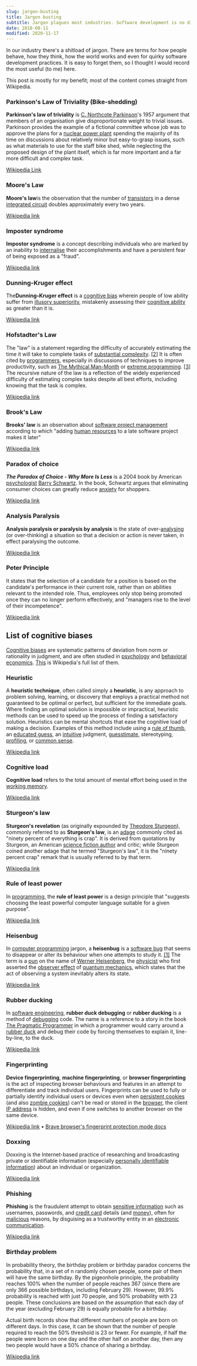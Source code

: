 ```yaml
---
slug: jargon-busting
title: Jargon busting
subtitle: Jargon plagues most industries. Software development is no different. Here are some of my favourites.
date: 2018-08-11
modified: 2020-11-17
---
```


In our industry there's a shitload of jargon. There are terms for how people behave, how they think, how the world works and even for quirky software development practices. It is easy to forget them, so I thought I would record the most useful (to me) here.

This post is mostly for my benefit; most of the content comes straight from Wikipedia.

### Parkinson's Law of Triviality (Bike-shedding)

**Parkinson's law of triviality** is [C. Northcote Parkinson](https://en.wikipedia.org/wiki/C._Northcote_Parkinson)'s 1957 argument that members of an organisation give disproportionate weight to trivial issues. Parkinson provides the example of a fictional committee whose job was to approve the plans for a [nuclear power plant](https://en.wikipedia.org/wiki/Nuclear_power_plant) spending the majority of its time on discussions about relatively minor but easy-to-grasp issues, such as what materials to use for the staff bike shed, while neglecting the proposed design of the plant itself, which is far more important and a far more difficult and complex task.

[Wikipedia Link](https://en.wikipedia.org/wiki/Law_of_triviality)

### Moore's Law

**Moore's law**is the observation that the number of [transistors](https://en.wikipedia.org/wiki/Transistor) in a dense [integrated circuit](https://en.wikipedia.org/wiki/Integrated_circuit) doubles approximately every two years.

[Wikipedia link](https://en.wikipedia.org/wiki/Moore%27s_law)

### Imposter syndrome

**Impostor syndrome** is a concept describing individuals who are marked by an inability to [internalise](<https://en.wikipedia.org/wiki/Internalisation_(sociology)>) their accomplishments and have a persistent fear of being exposed as a "fraud".

[Wikipedia link](https://en.wikipedia.org/wiki/Impostor_syndrome)

### Dunning-Kruger effect

The**Dunning–Kruger effect** is a [cognitive bias](https://en.wikipedia.org/wiki/Cognitive_bias) wherein people of low ability suffer from [illusory superiority](https://en.wikipedia.org/wiki/Illusory_superiority), mistakenly assessing their [cognitive ability](https://en.wikipedia.org/wiki/Cognition) as greater than it is.

[Wikipedia link](https://en.wikipedia.org/wiki/Dunning-Kruger_effect)

### Hofstadter's Law

The "law" is a statement regarding the difficulty of accurately estimating the time it will take to complete tasks of [substantial complexity](http://www.wisebread.com/this-is-why-your-projects-always-take-longer-than-you-expect). [[2]](https://en.wikipedia.org/wiki/Hofstadter%27s_law#cite_note-2) It is often cited by [programmers](https://en.wikipedia.org/wiki/Programmer), especially in discussions of techniques to improve productivity, such as [The Mythical Man-Month](https://en.wikipedia.org/wiki/The_Mythical_Man-Month) or [extreme programming](https://en.wikipedia.org/wiki/Extreme_programming). [[3]](https://en.wikipedia.org/wiki/Hofstadter%27s_law#cite_note-3) The recursive nature of the law is a reflection of the widely experienced difficulty of estimating complex tasks despite all best efforts, including knowing that the task is complex.

[Wikipedia link](https://en.wikipedia.org/wiki/Hofstadter%27s_law)

### Brook's Law

**Brooks' law** is an observation about [software project management](https://en.wikipedia.org/wiki/Software_project_management) according to which "adding [human resources](https://en.wikipedia.org/wiki/Human_resources) to a late software project makes it later"

[Wikipedia link](https://en.wikipedia.org/wiki/Brooks%27s_law)

### Paradox of choice

**_The Paradox of Choice - Why More Is Less_** is a 2004 book by American [psychologist](https://en.wikipedia.org/wiki/Psychologist) [Barry Schwartz](<https://en.wikipedia.org/wiki/Barry_Schwartz_(psychologist)>). In the book, Schwartz argues that eliminating consumer choices can greatly reduce [anxiety](https://en.wikipedia.org/wiki/Anxiety) for shoppers.

[Wikipedia link](https://en.wikipedia.org/wiki/The_Paradox_of_Choice)

### Analysis Paralysis

**Analysis paralysis **or** paralysis by analysis** is the state of over-[analysing](https://en.wikipedia.org/wiki/Analyzing) (or over-thinking) a situation so that a decision or action is never taken, in effect paralysing the outcome.

[Wikipedia link](https://en.wikipedia.org/wiki/Analysis_paralysis)

### Peter Principle

It states that the selection of a candidate for a position is based on the candidate's performance in their current role, rather than on abilities relevant to the intended role. Thus, employees only stop being promoted once they can no longer perform effectively, and "managers rise to the level of their incompetence".

[Wikipedia link](https://en.wikipedia.org/wiki/Peter_principle)

## List of cognitive biases

[Cognitive biases](https://en.wikipedia.org/wiki/Cognitive_bias) are systematic patterns of deviation from norm or rationality in judgment, and are often studied in [psychology](https://en.wikipedia.org/wiki/Psychology) and [behavioral economics](https://en.wikipedia.org/wiki/Behavioral_economics). [This](https://en.wikipedia.org/wiki/List_of_cognitive_biases) is Wikipedia's full list of them.

### Heuristic

A **heuristic technique**, often called simply a **heuristic**, is any approach to problem solving, learning, or discovery that employs a practical method not guaranteed to be optimal or perfect, but sufficient for the immediate goals. Where finding an optimal solution is impossible or impractical, heuristic methods can be used to speed up the process of finding a satisfactory solution. Heuristics can be mental shortcuts that ease the cognitive load of making a decision. Examples of this method include using a [rule of thumb](https://en.wikipedia.org/wiki/Rule_of_thumb), an [educated guess](https://en.wikipedia.org/wiki/Ansatz), an [intuitive](https://en.wikipedia.org/wiki/Intuition) judgment, [guesstimate](https://en.wikipedia.org/wiki/Guesstimate), stereotyping, [profiling](<https://en.wikipedia.org/wiki/Profiling_(computer_programming)>), or [common sense](https://en.wikipedia.org/wiki/Common_sense).

[Wikipedia link](https://en.wikipedia.org/wiki/Heuristic)

### Cognitive load

**Cognitive load** refers to the total amount of mental effort being used in the [working memory](https://en.wikipedia.org/wiki/Working_memory).

[Wikipedia link](https://en.wikipedia.org/wiki/Cognitive_load)

### Sturgeon's law

**Sturgeon's revelation** (as originally expounded by [Theodore Sturgeon](https://en.wikipedia.org/wiki/Theodore_Sturgeon)), commonly referred to as **Sturgeon's law**, is an [adage](https://en.wikipedia.org/wiki/Adage) commonly cited as "ninety percent of everything is crap". It is derived from quotations by Sturgeon, an American [science fiction author](https://en.wikipedia.org/wiki/Science_fiction_author) and critic; while Sturgeon coined another adage that he termed "Sturgeon's law", it is the "ninety percent crap" remark that is usually referred to by that term.

[Wikipedia link](https://en.wikipedia.org/wiki/Sturgeon%27s_law)

### Rule of least power

In [programming](https://en.wikipedia.org/wiki/Computer_programming), the **rule of least power** is a design principle that "suggests choosing the least powerful computer language suitable for a given purpose".

[Wikipedia link](https://en.wikipedia.org/wiki/Rule_of_least_power)

### Heisenbug

In [computer programming](https://en.wikipedia.org/wiki/Computer_programming) jargon, a **heisenbug** is a [software bug](https://en.wikipedia.org/wiki/Software_bug) that seems to disappear or alter its behaviour when one attempts to study it. [[1]](https://en.wikipedia.org/wiki/Heisenbug#cite_note-jarhei-1) The term is a [pun](https://en.wikipedia.org/wiki/Pun) on the name of [Werner Heisenberg](https://en.wikipedia.org/wiki/Werner_Heisenberg), the [physicist](https://en.wikipedia.org/wiki/Physicist) who first asserted the [observer effect](<https://en.wikipedia.org/wiki/Observer_effect_(physics)>) of [quantum mechanics](https://en.wikipedia.org/wiki/Quantum_mechanics), which states that the act of observing a system inevitably alters its state.

[Wikipedia link](https://en.wikipedia.org/wiki/Heisenbug)

### Rubber ducking

In [software engineering](https://en.wikipedia.org/wiki/Software_engineering), **rubber duck debugging** or **rubber ducking** is a method of [debugging](https://en.wikipedia.org/wiki/Debugging) code. The name is a reference to a story in the book [The Pragmatic Programmer](https://en.wikipedia.org/wiki/The_Pragmatic_Programmer) in which a programmer would carry around a [rubber duck](https://en.wikipedia.org/wiki/Rubber_duck) and debug their code by forcing themselves to explain it, line-by-line, to the duck.

[Wikipedia link](https://en.wikipedia.org/wiki/Rubber_duck_debugging)

### Fingerprinting

**Device fingerprinting**, **machine fingerprinting**, or **browser fingerprinting** is the act of inspecting browser behaviours and features in an attempt to differentiate and track individual users. Fingerprints can be used to fully or partially identify individual users or devices even when [persistent cookies](https://en.wikipedia.org/wiki/Persistent_cookie) (and also [zombie cookies](https://en.wikipedia.org/wiki/Zombie_cookie)) can't be read or stored in the [browser](https://en.wikipedia.org/wiki/Web_browser), the client [IP address](https://en.wikipedia.org/wiki/IP_address) is hidden, and even if one switches to another browser on the same device.

[Wikipedia link](https://en.wikipedia.org/wiki/Device_fingerprint) • [Brave browser's fingerprint protection mode docs](https://github.com/brave/browser-laptop/wiki/Fingerprinting-Protection-Mode)

### Doxxing

Doxxing is the Internet-based practice of researching and broadcasting private or identifiable information (especially [personally identifiable information](https://en.wikipedia.org/wiki/Personally_identifiable_information)) about an individual or organization.

[Wikipedia link](https://en.wikipedia.org/wiki/Doxing)

### Phishing

**Phishing** is the fraudulent attempt to obtain [sensitive information](https://en.wikipedia.org/wiki/Information_sensitivity) such as usernames, passwords, and [credit card](https://en.wikipedia.org/wiki/Credit_card) details (and [money](https://en.wikipedia.org/wiki/Money)), often for [malicious](https://en.wikipedia.org/wiki/Black_hat) reasons, by disguising as a trustworthy entity in an [electronic communication](https://en.wikipedia.org/wiki/Electronic_communication).

[Wikipedia link](https://en.wikipedia.org/wiki/Phishing)

### Birthday problem

In probability theory, the birthday problem or birthday paradox concerns the probability that, in a set of n randomly chosen people, some pair of them will have the same birthday. By the pigeonhole principle, the probability reaches 100% when the number of people reaches 367 (since there are only 366 possible birthdays, including February 29). However, 99.9% probability is reached with just 70 people, and 50% probability with 23 people. These conclusions are based on the assumption that each day of the year (excluding February 29) is equally probable for a birthday.

Actual birth records show that different numbers of people are born on different days. In this case, it can be shown that the number of people required to reach the 50% threshold is 23 or fewer. For example, if half the people were born on one day and the other half on another day, then any two people would have a 50% chance of sharing a birthday.

[Wikipedia link](https://en.wikipedia.org/wiki/Birthday_problem)
